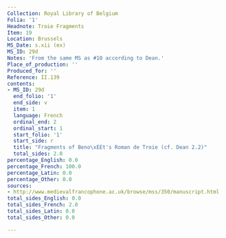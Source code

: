 ```yaml
---
Collection: Royal Library of Belgium
Folia: '1'
Headnote: Troie Fragments
Item: 19
Location: Brussels
MS_Date: s.xii (ex)
MS_ID: 29d
Notes: 'From the same MS as #10 according to Dean.'
Place_of_production: ''
Produced_for: ''
Reference: II.139
contents:
- MS_ID: 29d
  end_folio: '1'
  end_side: v
  item: 1
  language: French
  ordinal_end: 2
  ordinal_start: 1
  start_folio: '1'
  start_side: r
  title: "Fragments of Beno\xEEt's Roman de Troie (cf. Dean 2.2)"
  total_sides: 2.0
percentage_English: 0.0
percentage_French: 100.0
percentage_Latin: 0.0
percentage_Other: 0.0
sources:
- http://www.medievalfrancophone.ac.uk/browse/mss/350/manuscript.html
total_sides_English: 0.0
total_sides_French: 2.0
total_sides_Latin: 0.0
total_sides_Other: 0.0

---
```

